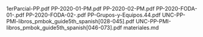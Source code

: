 1erParcial-PP.pdf
PP-2020-01-PM.pdf
PP-2020-02-PM.pdf
PP-2020-FODA-01-.pdf
PP-2020-FODA-02-.pdf
PP-Grupos-y-Equipos.44.pdf
UNC-PP-PMI-libros_pmbok_guide5th_spanish[028-045].pdf
UNC-PP-PMI-libros_pmbok_guide5th_spanish[046-073].pdf
materiales.md
